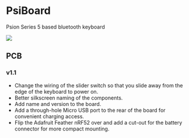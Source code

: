 # PsiBoard

Psion Series 5 based bluetooth keyboard

![](images/hero.jpeg)



## PCB

### v1.1

- Change the wiring of the slider switch so that you slide away from the edge of the keyboard to power on.
- Better silkscreen naming of the components.
- Add name and version to the board.
- Add a through-hole Micro USB port to the rear of the board for convenient charging access.
- Flip the Adafruit Feather nRF52 over and add a cut-out for the battery connector for more compact mounting.
